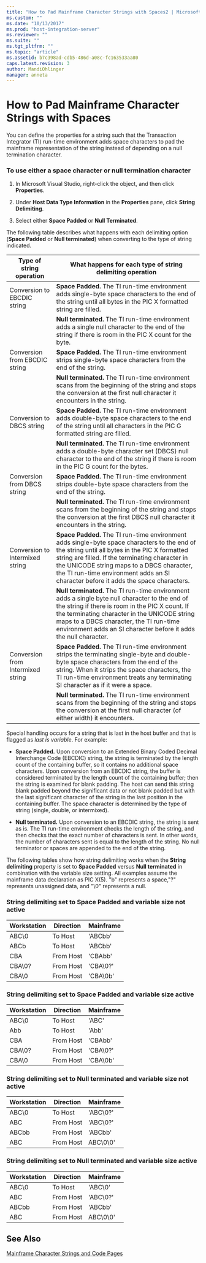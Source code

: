 ```yaml
---
title: "How to Pad Mainframe Character Strings with Spaces2 | Microsoft Docs"
ms.custom: ""
ms.date: "10/13/2017"
ms.prod: "host-integration-server"
ms.reviewer: ""
ms.suite: ""
ms.tgt_pltfrm: ""
ms.topic: "article"
ms.assetid: b7c398ad-cdb5-486d-a08c-fc163533aa80
caps.latest.revision: 3
author: MandiOhlinger
manager: anneta
---
```

# How to Pad Mainframe Character Strings with Spaces
You can define the properties for a string such that the Transaction Integrator (TI) run-time environment adds space characters to pad the mainframe representation of the string instead of depending on a null termination character.  
  
### To use either a space character or null termination character  
  
1.  In Microsoft Visual Studio, right-click the object, and then click **Properties**.  
  
2.  Under **Host Data Type Information** in the **Properties** pane, click **String Delimiting**.  
  
3.  Select either **Space Padded** or **Null Terminated**.  
  
 The following table describes what happens with each delimiting option (**Space Padded** or **Null terminated**) when converting to the type of string indicated.  
  
|Type of string operation|What happens for each type of string delimiting operation|  
|------------------------------|---------------------------------------------------------------|  
|Conversion to EBCDIC string|**Space Padded.** The TI run-time environment adds single-byte space characters to the end of the string until all bytes in the PIC X formatted string are filled.|  
||**Null terminated.** The TI run-time environment adds a single null character to the end of the string if there is room in the PIC X count for the byte.|  
|Conversion from EBCDIC string|**Space Padded.** The TI run-time environment strips single-byte space characters from the end of the string.|  
||**Null terminated.** The TI run-time environment scans from the beginning of the string and stops the conversion at the first null character it encounters in the string.|  
|Conversion to DBCS string|**Space Padded.** The TI run-time environment adds double-byte space characters to the end of the string until all characters in the PIC G formatted string are filled.|  
||**Null terminated.** The TI run-time environment adds a double-byte character set (DBCS) null character to the end of the string if there is room in the PIC G count for the bytes.|  
|Conversion from DBCS string|**Space Padded.** The TI run-time environment strips double-byte space characters from the end of the string.|  
||**Null terminated.** The TI run-time environment scans from the beginning of the string and stops the conversion at the first DBCS null character it encounters in the string.|  
|Conversion to Intermixed string|**Space Padded.** The TI run-time environment adds single-byte space characters to the end of the string until all bytes in the PIC X formatted string are filled. If the terminating character in the UNICODE string maps to a DBCS character, the TI run-time environment adds an SI character before it adds the space characters.|  
||**Null terminated.** The TI run-time environment adds a single byte null character to the end of the string if there is room in the PIC X count. If the terminating character in the UNICODE string maps to a DBCS character, the TI run-time environment adds an SI character before it adds the null character.|  
|Conversion from Intermixed string|**Space Padded.** The TI run-time environment strips the terminating single-byte and double-byte space characters from the end of the string. When it strips the space characters, the TI run-time environment treats any terminating SI character as if it were a space.|  
||**Null terminated.** The TI run-time environment scans from the beginning of the string and stops the conversion at the first null character (of either width) it encounters.|  
  
 Special handling occurs for a string that is last in the host buffer and that is flagged as *last is variable*. For example:  
  
-   **Space Padded.** Upon conversion to an Extended Binary Coded Decimal Interchange Code (EBCDIC) string, the string is terminated by the length count of the containing buffer, so it contains no additional space characters. Upon conversion from an EBCDIC string, the buffer is considered terminated by the length count of the containing buffer; then the string is examined for blank padding. The host can send this string blank padded beyond the significant data or not blank padded but with the last significant character of the string in the last position in the containing buffer. The space character is determined by the type of string (single, double, or intermixed).  
  
-   **Null terminated.** Upon conversion to an EBCDIC string, the string is sent as is. The TI run-time environment checks the length of the string, and then checks that the exact number of characters is sent. In other words, the number of characters sent is equal to the length of the string. No null terminator or spaces are appended to the end of the string.  
  
 The following tables show how string delimiting works when the **String delimiting** property is set to **Space Padded** versus **Null terminated** in combination with the variable size setting. All examples assume the mainframe data declaration as PIC X(5). "b" represents a space,"?" represents unassigned data, and "\0" represents a null.  
  
### String delimiting set to Space Padded and variable size not active  
  
|Workstation|Direction|Mainframe|  
|-----------------|---------------|---------------|  
|ABC\0|To Host|'ABCbb'|  
|ABCb|To Host|'ABCbb'|  
|CBA|From Host|'CBAbb'|  
|CBA\0?|From Host|'CBA\0?'|  
|CBA\0|From Host|'CBA\0b'|  
  
### String delimiting set to Space Padded and variable size active  
  
|Workstation|Direction|Mainframe|  
|-----------------|---------------|---------------|  
|ABC\0|To Host|'ABC'|  
|Abb|To Host|'Abb'|  
|CBA|From Host|'CBAbb'|  
|CBA\0?|From Host|'CBA\0?'|  
|CBA\0|From Host|'CBA\0b'|  
  
### String delimiting set to Null terminated and variable size not active  
  
|Workstation|Direction|Mainframe|  
|-----------------|---------------|---------------|  
|ABC\0|To Host|'ABC\0?'|  
|ABC|From Host|'ABC\0?'|  
|ABCbb|From Host|'ABCbb'|  
|ABC|From Host|ABC\0\0'|  
  
### String delimiting set to Null terminated and variable size active  
  
|Workstation|Direction|Mainframe|  
|-----------------|---------------|---------------|  
|ABC\0|To Host|'ABC\0'|  
|ABC|From Host|'ABC\0?'|  
|ABCbb|From Host|'ABCbb'|  
|ABC|From Host|ABC\0\0'|  
  
## See Also  
 [Mainframe Character Strings and Code Pages](../core/mainframe-character-strings-and-code-pages.md)